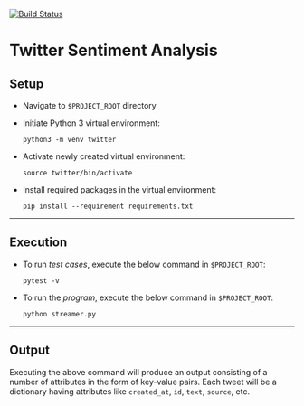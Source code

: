 [![Build Status](https://travis-ci.org/saurabmish/Twitter-Sentiment-Analysis.svg?branch=master)](https://travis-ci.org/saurabmish/Twitter-Sentiment-Analysis)

# Twitter Sentiment Analysis

## Setup

+ Navigate to `$PROJECT_ROOT` directory

+ Initiate Python 3 virtual environment:

  `python3 -m venv twitter`

+ Activate newly created virtual environment:

  `source twitter/bin/activate`

+ Install required packages in the virtual environment:

  `pip install --requirement requirements.txt`

----

## Execution

+ To run *test cases*, execute the below command in `$PROJECT_ROOT`:

  `pytest -v`

+ To run the *program*, execute the below command in `$PROJECT_ROOT`:

  `python streamer.py`

----

## Output

Executing the above command will produce an output consisting of a number of attributes in the form of key-value pairs. Each tweet will be a dictionary having attributes like `created_at`, `id`, `text`, `source`, etc.
